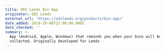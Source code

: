 ```yaml
---
title: ODI Leeds Bin App
originator: ODI Leeds
external_url: 'https://odileeds.org/products/bin-app/'
date_added: 2019-10-06T23:00:00.000Z
date_checked: ''
summary: >-
  App (Android, Apple, Windows) that reminds you when your bins will be
  collected. Originally developed for Leeds
---
```


